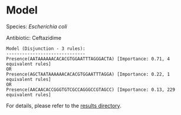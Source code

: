 
# Model

Species: *Escherichia coli*

Antibiotic: Ceftazidime

```
Model (Disjunction - 3 rules):
------------------------------
Presence(AATAAAAAACACACGTGGAATTTAGGGACTA) [Importance: 0.71, 4 equivalent rules]
OR
Presence(AGCTAATAAAAAACACACGTGGAATTTAGGA) [Importance: 0.22, 1 equivalent rules]
OR
Presence(AACAACACCGGGTGTCGCCAGGGCCGTAGCC) [Importance: 0.13, 229 equivalent rules]

```

For details, please refer to the [results directory](../../../../../results/scm_b/escherichia%20coli/ceftazidime/repeat_1/).

